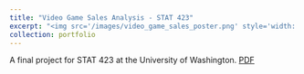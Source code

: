 ```yaml
---
title: "Video Game Sales Analysis - STAT 423"
excerpt: "<img src='/images/video_game_sales_poster.png' style='width: 60%;' >"
collection: portfolio
---
```

A final project for STAT 423 at the University of Washington.
[PDF](http://anhm1n.github.io/files/video_game_sales_poster.pdf)
